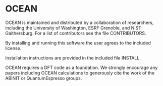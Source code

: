 OCEAN
=====

OCEAN is maintained and distributed by a collaboration of researchers, including the University of Washington, ESRF Grenoble, and NIST Gaithersburg. For a list of contributors see the file CONTRIBUTORS.

By installing and running this software the user agrees to the included license. 

Installation instructions are provided in the included file INSTALL.

OCEAN requires a DFT code as a foundation. We strongly encourage any papers including OCEAN calculations to generously cite the work of the ABINIT or QuantumEspresso groups. 
